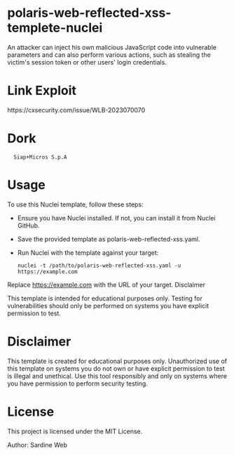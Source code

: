 # polaris-web-reflected-xss-templete-nuclei

An attacker can inject his own malicious JavaScript code into vulnerable parameters and can also perform various actions, such as stealing the victim's session token or other users' login credentials.

# Link Exploit

<link> https://cxsecurity.com/issue/WLB-2023070070 </link>

# Dork
      Siap+Micros S.p.A

# Usage

To use this Nuclei template, follow these steps:

- Ensure you have Nuclei installed. If not, you can install it from Nuclei GitHub.
- Save the provided template as polaris-web-reflected-xss.yaml.
- Run Nuclei with the template against your target:



      nuclei -t /path/to/polaris-web-reflected-xss.yaml -u https://example.com

Replace https://example.com with the URL of your target.
Disclaimer

This template is intended for educational purposes only. Testing for vulnerabilities should only be performed on systems you have explicit permission to test.

# Disclaimer

This template is created for educational purposes only. Unauthorized use of this template on systems you do not own or have explicit permission to test is illegal and unethical. Use this tool responsibly and only on systems where you have permission to perform security testing.

# License

This project is licensed under the MIT License.

Author: Sardine Web

